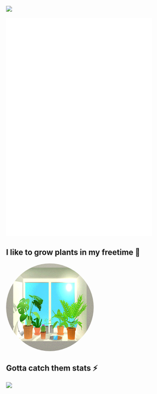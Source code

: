 <!-- Profile Views Badge -->
![](https://komarev.com/ghpvc/?username=jonasnico&color=orange)

<!-- Terminal Metrics SVG -->
<p align="left">
  <img src="/metrics.terminal.svg" alt="Terminal Metrics" width="400">
</p>

## I like to grow plants in my freetime 🌱 

<p align="left">
  <img src="plants.gif" height="240" width="240" style="border-radius:50%" class="giphy-embed" allowFullScreen>
  <a href="https://giphy.com/gifs/computer-plants-desk-l0MYII7vx3jZTG3Oo"></a>
</p>

## Gotta catch them stats ⚡️

<p align="left">
  <img src="https://profile-card-ten-green.vercel.app/api/card?username=jonasnico&type=bug">
</p>
